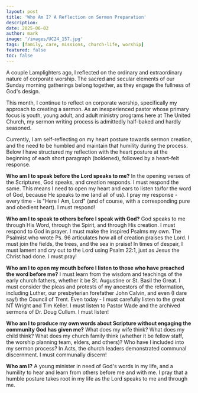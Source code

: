 ```yaml
---
layout: post
title: 'Who Am I? A Reflection on Sermon Preparation'
description:
date: 2025-06-02
author: mark
image: '/images/UC24_157.jpg'
tags: [family, care, missions, church-life, worship]
featured: false
toc: false
---
```


A couple Lamplighters ago, I reflected on the ordinary and extraordinary nature of corporate worship. The sacred and secular elements of our Sunday morning gatherings belong together, as they engage the fullness of God's design.

This month, I continue to reflect on corporate worship, specifically my approach to creating a sermon. As an inexperienced pastor whose primary focus is youth, young adult, and adult ministry programs here at The United Church, my sermon writing process is admittedly half-baked and hardly seasoned.

Currently, I am self-reflecting on my heart posture towards sermon creation, and the need to be humbled and maintain that humility during the process. Below I have structured my reflection with the heart posture at the beginning of each short paragraph (boldened), followed by a heart-felt response.

**Who am I to speak before the Lord speaks to me?** In the opening verses of the Scriptures, God speaks, and creation responds. I must respond the same. This means I need to open my heart and ears to listen to/for the word of God, because He speaks to me (and all of us). I pray my response - every time - is "Here I Am, Lord" (and of course, with a corresponding pure and obedient heart). I must respond!

**Who am I to speak to others before I speak with God?** God speaks to me through His Word, through the Spirit, and through His creation. I must respond to God in prayer. I must make the inspired Psalms my own. The Psalmist who wrote Ps. 96 articulates how all of creation praises the Lord. I must join the fields, the trees, and the sea in praise! In times of despair, I must lament and cry out to the Lord using Psalm 22:1, just as Jesus the Christ had done. I must pray!

**Who am I to open my mouth before I listen to those who have preached the word before me?** I must learn from the wisdom and teachings of the early church fathers, whether it be St. Augustine or St. Basil the Great. I must consider the pleas and protests of my ancestors of the reformation, including Luther, our presbyterian forefather John Calvin, and even (I dare say!) the Council of Trent. Even today - I must carefully listen to the great NT Wright and Tim Keller. I must listen to Pastor Wade and the archived sermons of Dr. Doug Cullum. I must listen!

**Who am I to produce my own words about Scripture without engaging the community God has given me?** What does my wife think? What does my child think? What does my church family think (whether it be fellow staff, the worship planning team, elders, and others)? Who have I included into my sermon process? In Acts, the church leaders demonstrated communal discernment. I must communally discern!

**Who am I?** A young minister in need of God's words in my life, and a humility to hear and learn from others before me and with me. I pray that a humble posture takes root in my life as the Lord speaks to me and through me.